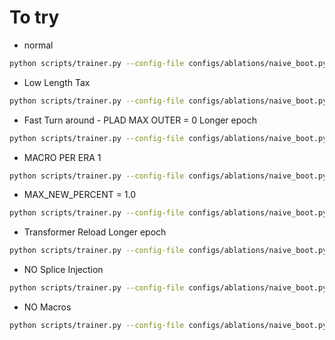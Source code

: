 # To try

* normal

```bash
python scripts/trainer.py --config-file configs/ablations/naive_boot.py --machine CCV --name Base --cfg.NOTIFICATION.ENABLE True
```

* Low Length Tax

```bash
python scripts/trainer.py --config-file configs/ablations/naive_boot.py --machine CCV --name LowLengthTax --cfg.OBJECTIVE.LENGTH_TAX -0.001 --cfg.NOTIFICATION.ENABLE True
```

* Fast Turn around - PLAD MAX OUTER = 0 Longer epoch

```bash
python scripts/trainer.py --config-file configs/ablations/naive_boot.py --machine CCV --name FastTurn --cfg.PLAD.MAX_OUTER_ITER 0 --cfg.TRAIN.DATASET.EPOCH_SIZE 64000 --cfg.NOTIFICATION.ENABLE True
```

* MACRO PER ERA 1

```bash
python scripts/trainer.py --config-file configs/ablations/naive_boot.py --machine CCV --name SingleMacro --cfg.ABSTRACTION.CS_SPLICER.MACRO_PER_ERA 1 --cfg.ABSTRACTION.CS_SPLICER.MAX_NEW_PERCENTAGE 1.0 --cfg.NOTIFICATION.ENABLE True
```

* MAX_NEW_PERCENT = 1.0
  
```bash
python scripts/trainer.py --config-file configs/ablations/naive_boot.py --machine CCV --name MaxIncrease --cfg.ABSTRACTION.CS_SPLICER.MAX_NEW_PERCENTAGE 1.0 --cfg.NOTIFICATION.ENABLE True
```

* Transformer Reload  Longer epoch
  
```bash
python scripts/trainer.py --config-file configs/ablations/naive_boot.py --machine CCV --name SingleMacroTFReload --cfg.ABSTRACTION.CS_SPLICER.MAX_NEW_PERCENTAGE 1.0 --cfg.MODEL.RELOAD_ON_DSL_UPDATE True --cfg.NOTIFICATION.ENABLE True
```

* NO Splice Injection

```bash
python scripts/trainer.py --config-file configs/ablations/naive_boot.py --machine CCV --name NoSpliceInject --cfg.ABSTRACTION.CS_SPLICER.MAX_NEW_PERCENTAGE 0.0 --cfg.NOTIFICATION.ENABLE True
```

* NO Macros

```bash
python scripts/trainer.py --config-file configs/ablations/naive_boot.py --machine CCV --name NoSpliceInject --cfg.ABSTRACTION.CS_SPLICER.MAX_NEW_PERCENTAGE 0.0 --cfg.ABSTRACTION.CS_SPLICER.MACRO_PER_ERA 1 --cfg.NOTIFICATION.ENABLE True
```
